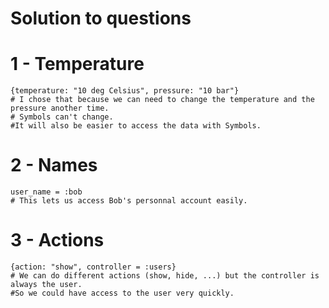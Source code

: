 # Solution to questions

# 1 - Temperature
	{temperature: "10 deg Celsius", pressure: "10 bar"}
	# I chose that because we can need to change the temperature and the pressure another time.
	# Symbols can't change.
	#It will also be easier to access the data with Symbols. 

# 2 - Names
	user_name = :bob 
	# This lets us access Bob's personnal account easily.

# 3 - Actions
	{action: "show", controller = :users}
	# We can do different actions (show, hide, ...) but the controller is always the user.
	#So we could have access to the user very quickly.